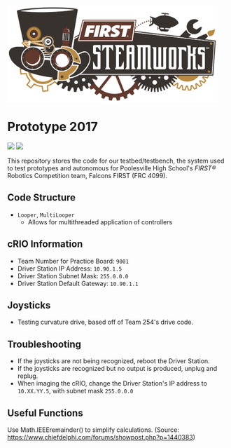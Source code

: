 <img src="./assets/imgs/steamworks_logo.png" width="480" align="center"/>


# Prototype 2017
[![](https://img.shields.io/pypi/status/Django.svg)]()
[![](https://img.shields.io/badge/FIRST%20Robotics%20Competition-4099-green.svg)]()

This repository stores the code for our testbed/testbench, the system used to test prototypes and autonomous for Poolesville High School's _FIRST&reg;_ Robotics Competition team, Falcons FIRST (FRC 4099).

## Code Structure
* `Looper`, `MultiLooper`
  * Allows for multithreaded application of controllers

## cRIO Information
* Team Number for Practice Board: `9001`
* Driver Station IP Address: `10.90.1.5`
* Driver Station Subnet Mask: `255.0.0.0`
* Driver Station Default Gateway: `10.90.1.1`

## Joysticks
* Testing curvature drive, based off of Team 254's drive code.

## Troubleshooting
* If the joysticks are not being recognized, reboot the Driver Station.
* If the joysticks are recognized but no output is produced, unplug and replug.
* When imaging the cRIO, change the Driver Station's IP address to `10.XX.YY.5`, with subnet mask `255.0.0.0`

## Useful Functions
Use Math.IEEEremainder() to simplify calculations. (Source: https://www.chiefdelphi.com/forums/showpost.php?p=1440383)
